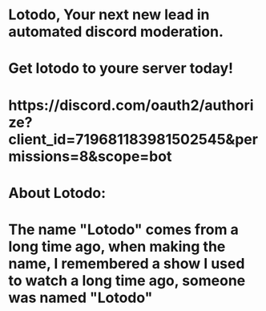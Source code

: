 <h1>Lotodo, Your next new lead in automated discord moderation.<h1>
<h1>Get lotodo to youre server today!<h1>
  <h1>https://discord.com/oauth2/authorize?client_id=719681183981502545&permissions=8&scope=bot<h1>
    <h1>About Lotodo:<h1>
      <p>The name "Lotodo" comes from a long time ago, when making the name,
        I remembered a show I used to watch a long time ago, someone was named "Lotodo"<p>
